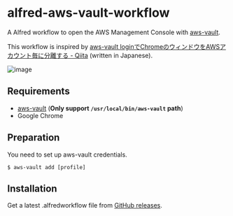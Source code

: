 # alfred-aws-vault-workflow

A Alfred workflow to open the AWS Management Console with [aws-vault].

This workflow is inspired by [aws\-vault loginでChromeのウィンドウをAWSアカウント毎に分離する \- Qiita](https://qiita.com/minamijoyo/items/f3cbb003a34954a32970) (written in Japanese).

![image](https://i.gyazo.com/33341687e0419d3863f913a00997744c.gif)

## Requirements

* [aws-vault] (**Only support `/usr/local/bin/aws-vault` path**)
* Google Chrome

## Preparation

You need to set up aws-vault credentials.

```
$ aws-vault add [profile]
```

## Installation

Get a latest .alfredworkflow file from [GitHub releases](https://github.com/tsub/alfred-aws-vault-workflow/releases).

[aws-vault]: https://github.com/99designs/aws-vault
